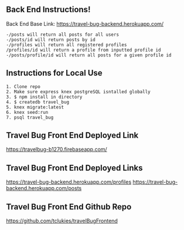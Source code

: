 ## Back End Instructions!

Back End Base Link: https://travel-bug-backend.herokuapp.com/

    -/posts will return all posts for all users
    -/posts/id will return posts by id
    -/profiles will return all registered profiles
    /profiles/id will return a profile from inputted profile id
    -/posts/profile/id will return all posts for a given profile id

## Instructions for Local Use

    1. Clone repo
    2. Make sure express knex postgreSQL isntalled globally
    3. $ npm install in directory
    4. $ createdb travel_bug
    5. knex migrate:latest
    6. knex seed:run
    7. psql travel_bug

## Travel Bug Front End Deployed Link

https://travelbug-b1270.firebaseapp.com/

## Travel Bug Front End Deployed Links

https://travel-bug-backend.herokuapp.com/profiles
https://travel-bug-backend.herokuapp.com/posts

## Travel Bug Front End Github Repo

https://github.com/tclukies/travelBugFrontend



